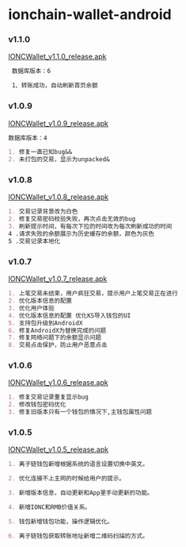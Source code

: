 # ionchain-wallet-android
### v1.1.0
[IONCWallet_v1.1.0_release.apk](https://github.com/ionchain/ionchain-wallet-android/blob/master/app/IONCWallet/release/IONCWallet_v1.1.0_release.apk)
```markdown
 数据库版本：6
```
```markdown
 1、转账成功，自动刷新首页余额
```
### v1.0.9
[IONCWallet_v1.0.9_release.apk](https://github.com/ionchain/ionchain-wallet-android/blob/master/app/IONCWallet/release/IONCWallet_v1.0.9_release.apk)
```markdown 
数据库版本：4
```
```markdown
1. 修复一直已知bug&&
2. 未打包的交易，显示为unpacked&
```
### v1.0.8
[IONCWallet_v1.0.8_release.apk](https://github.com/ionchain/ionchain-wallet-android/blob/master/app/IONCWallet/release/IONCWallet_v1.0.8_release.apk)
```markdown
1. 交易记录背景改为白色
2. 修复交易密码校验失败，再次点击无效的bug
3. 刷新提示时间，有每次下拉的时间改为每次刷新成功的时间
4 .请求失败的余额展示为历史缓存的余额，颜色为灰色
5 .交易记录本地化
```
### v1.0.7
[IONCWallet_v1.0.7_release.apk](https://github.com/ionchain/ionchain-wallet-android/blob/master/app/IONCWallet/release/IONCWallet_v1.0.7_release.apk)
```markdown
1. 上笔交易未结束，用户疯狂交易，提示用户上笔交易正在进行
2. 优化版本信息的配置
3. 优化用户体验
4. 优化版本信息的配置 优化KS导入钱包的UI
5. 支持包升级到AndroidX
6. 修复AndroidX为替换完成的问题
7. 修复网络问题下的余额显示问题
8. 交易点击保护，防止用户恶意点击
```
### v1.0.6    
[IONCWallet_v1.0.6_release.apk](https://github.com/ionchain/ionchain-wallet-android/blob/master/app/IONCWallet/release/IONCWallet_v1.0.6_release.apk)
```markdown
1. 修复交易记录重复显示bug
2. 修改钱包密码优化
3. 修复旧版本只有一个钱包的情况下,主钱包属性问题
```
### v1.0.5
[IONCWallet_v1.0.5_release.apk](https://github.com/ionchain/ionchain-wallet-android/blob/master/app/IONCWallet/release/IONCWallet_v1.0.5_release.apk)
```markdown
1. 离子链钱包新增根据系统的语言设置切换中英文。

2. 优化连接不上主网的时候给用户的提示。

3. 新增版本信息，自动更新和App里手动更新的功能。

4. 新增IONC和RMB价值关系。

5. 钱包新增钱包功能，操作逻辑优化。

6. 离子链钱包获取转账地址新增二维码扫描的方式。
``` 


